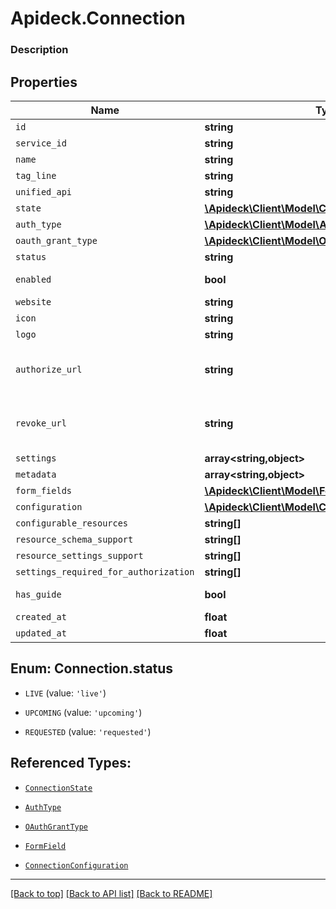 # Apideck.Connection

### Description

## Properties
Name | Type | Description | Notes
------------ | ------------- | ------------- | -------------
`id` | **string** |  | [optional] 
`service_id` | **string** |  | [optional] 
`name` | **string** |  | [optional] 
`tag_line` | **string** |  | [optional] 
`unified_api` | **string** |  | [optional] 
`state` | [**\Apideck\Client\Model\ConnectionState**](ConnectionState.md) |  | [optional] 
`auth_type` | [**\Apideck\Client\Model\AuthType**](AuthType.md) |  | [optional] 
`oauth_grant_type` | [**\Apideck\Client\Model\OAuthGrantType**](OAuthGrantType.md) |  | [optional] 
`status` | **string** |  | [optional] 
`enabled` | **bool** | Whether the connection is enabled or not. You can enable or disable a connection using the Update Connection API. | [optional] 
`website` | **string** |  | [optional] 
`icon` | **string** |  | [optional] 
`logo` | **string** |  | [optional] 
`authorize_url` | **string** | The OAuth redirect URI. Redirect your users to this URI to let them authorize your app in the connector's UI. Before you can use this URI, you must add &#x60;redirect_uri&#x60; as a query parameter. Your users will be redirected to this &#x60;redirect_uri&#x60; after they granted access to your app in the connector's UI. | [optional] 
`revoke_url` | **string** | The OAuth revoke URI. Redirect your users to this URI to revoke this connection. Before you can use this URI, you must add &#x60;redirect_uri&#x60; as a query parameter. Your users will be redirected to this &#x60;redirect_uri&#x60; after they granted access to your app in the connector's UI. | [optional] 
`settings` | **array&lt;string,object&gt;** | Connection settings. Values will persist to &#x60;form_fields&#x60; with corresponding id | [optional] 
`metadata` | **array&lt;string,object&gt;** | Attach your own consumer specific metadata | [optional] 
`form_fields` | [**\Apideck\Client\Model\FormField[]**](FormField.md) |  | [optional] 
`configuration` | [**\Apideck\Client\Model\ConnectionConfiguration[]**](ConnectionConfiguration.md) |  | [optional] 
`configurable_resources` | **string[]** |  | [optional] 
`resource_schema_support` | **string[]** |  | [optional] 
`resource_settings_support` | **string[]** |  | [optional] 
`settings_required_for_authorization` | **string[]** |  | [optional] 
`has_guide` | **bool** | Whether the connector has a guide available in the developer docs or not (https://docs.apideck.com/connectors/{service_id}/docs/consumer+connection). | [optional] 
`created_at` | **float** |  | [optional] 
`updated_at` | **float** |  | [optional] 





<a name="STATUS"></a>
## Enum: Connection.status


* `LIVE` (value: `'live'`)

* `UPCOMING` (value: `'upcoming'`)

* `REQUESTED` (value: `'requested'`)




## Referenced Types:





* [`ConnectionState`](ConnectionState.md)
* [`AuthType`](AuthType.md)
* [`OAuthGrantType`](OAuthGrantType.md)









* [`FormField`](FormField.md)
* [`ConnectionConfiguration`](ConnectionConfiguration.md)








---

[[Back to top]](#) [[Back to API list]](../../../../README.md#documentation-for-api-endpoints) [[Back to README]](../../../../README.md)


